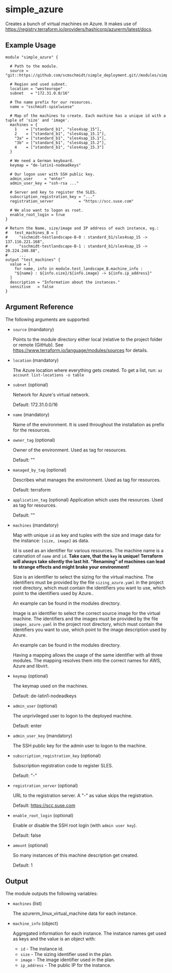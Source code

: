 # simple_azure

Creates a bunch of virtual machines on Azure.
It makes use of https://registry.terraform.io/providers/hashicorp/azurerm/latest/docs.


## Example Usage

```
module "simple_azure" {

  # Path to the module.
  source = "git::https://github.com/scmschmidt/simple_deployment.git//modules/simple_azure"
  
  # Region and used subnet.
  location = "westeurope"
  subnet   = "172.31.0.0/16"
  
  # The name prefix for our resources.
  name = "sschmidt-spielwiese"

  # Map of the machines to create. Each machine has a unique id with a tuple of 'size' and 'image'.
  machines = {
    1    = ["standard_b1", "sles4sap_15"],
    2    = ["standard_b1", "sles4sap_15.1"],
    "3a" = ["standard_b1", "sles4sap_15.1"],
    "3b" = ["standard_b1", "sles4sap_15.2"],
    4    = ["standard_b1", "sles4sap_15.3"]
  }

  # We need a German keyboard.
  keymap = "de-latin1-nodeadkeys"

  # Our logon user with SSH public key.
  admin_user     = "enter"
  admin_user_key = "ssh-rsa ..." 

  # Server and key to register the SLES.
  subscription_registration_key = "..."
  registration_server           = "https://scc.suse.com"

  # We also want to logon as root.
  enable_root_login = true
}

# Return the Name, size/image and IP address of each instance, eg.:
#   test_machines_B = [
#     "sschmidt-testlandscape-B-0 : standard_b1/sles4sap_15 -> 137.116.221.168",
#     "sschmidt-testlandscape-B-1 : standard_b1/sles4sap_15 -> 20.224.248.88",
#     ...
output "test_machines" {
  value = [
    for name, info in module.test_landscape_B.machine_info :
    "${name} : ${info.size}/${info.image} -> ${info.ip_address}"
  ]
  description = "Information about the instances."
  sensitive   = false
}
```

## Argument Reference

The following arguments are supported:

* `source` (mandatory) 

   Points to the module directory either local (relative to the project folder or remote (GitHub).
   See https://www.terraform.io/language/modules/sources for details.

* `location`  (mandatory)
  
   The Azure location where everything gets created. To get a list, run: `az account list-locations -o table`
  
* `subnet`  (optional)

  Network for Azure's virtual network.

  Default: 172.31.0.0/16

* `name` (mandatory)  

  Name of the environment. It is used throughout the installation as prefix for the resources.

* `owner_tag`  (optional)

  Owner of the environment. Used as tag for resources.

  Default: ""

* `managed_by_tag`  (optional)

  Describes what manages the environment. Used as tag for resources.
  
  Default: terraform

* `application_tag`  (optional)
  Application which uses the resources. Used as tag for resources.
  
  Default: ""

* `machines` (mandatory)

  Map with unique `id` as key and tuples with the size and image data for the instance: `[size, image]` as data.

  Id is used as an identifier for various resources. The machine name is a catenation of `name` and `id`.
  **Take care, that the `key` is unique! Terraform will always take silently the last hit. "Renaming" of machines can lead to strange effects and might brake your environment!**

  Size is an identifier to select the sizing for the virtual machine. 
  The identifiers must be provided by the file `sizing_azure.yaml` in the project root directory, which 
  must contain the identifiers you want to use, which point to the identifiers used by Azure.. 
  
  An example can be found in the modules directory.
  
  Image is an identifier to select the correct source image for the virtual machine.
  The identifiers and the images must be provided by the file `images_azure.yaml` in the project root directory, which
  must contain the identifiers you want to use, which point to the image description used by Azure.

  An example can be found in the modules directory.

  Having a mapping allows the usage of the same identifier with all three modules. The mapping resolves them into the correct names for AWS, Azure and libvirt.    

* `keymap` (optional)

  The keymap used on the machines.

  Default: de-latin1-nodeadkeys

* `admin_user` (optional)

  The unprivileged user to logon to the deployed machine.
   
  Default: enter 

* `admin_user_key` (mandatory)
   
  The SSH public key for the admin user to logon to the machine.

* `subscription_registration_key` (optional)
   
  Subscription registration code to register SLES.
  
  Default: "-"
  
* `registration_server` (optional)

  URL to the registration server. A "-" as value skips the registration.
   
  Default:      https://scc.suse.com
   
* `enable_root_login` (optional)

  Enable or disable the SSH root login (with `admin user key`).
  
  Default:      false 
  
* `amount` (optional)

  So many instances of this machine description get created.
   
  Default:      1 


## Output

The module outputs the following variables:

* `machines` (list)

  The azurerm_linux_virtual_machine data for each instance.

* `machine_info` (object)

  Aggregated information for each instance.
  The instance names get used as keys and the value is an object with:
   
  * `id` - The instance id.
  * `size` - The sizing identifier used in the plan.
  * `image` - The image identifier used in the plan.
  * `ip_address` - The public IP for the instance.
